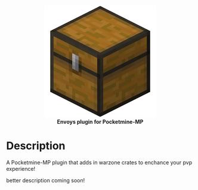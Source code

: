 <p align="center">
    <a href="https://github.com/Terpz710/WarzoneEnvoys"><img src="https://github.com/Terpz710/WarzoneEnvoys/blob/main/icon.png"></img></a><br>
    <b>Envoys plugin for Pocketmine-MP</b>

# Description
A Pocketmine-MP plugin that adds in warzone crates to enchance your pvp experience!

better description coming soon!